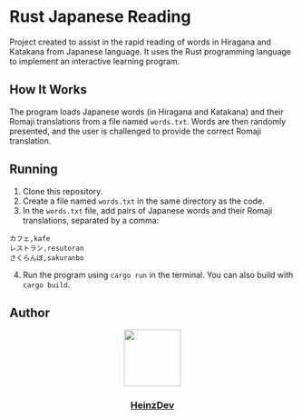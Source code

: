 # Rust Japanese Reading

Project created to assist in the rapid reading of words in Hiragana and Katakana from Japanese language. It uses the Rust programming language to implement an interactive learning program.

## How It Works

The program loads Japanese words (in Hiragana and Katakana) and their Romaji translations from a file named `words.txt`. Words are then randomly presented, and the user is challenged to provide the correct Romaji translation.

## Running

1. Clone this repository.
2. Create a file named `words.txt` in the same directory as the code.
3. In the `words.txt` file, add pairs of Japanese words and their Romaji translations, separated by a comma:

```
カフェ,kafe
レストラン,resutoran
さくらんぼ,sakuranbo
```

4. Run the program using `cargo run` in the terminal. You can also build with `cargo build`.

## Author

<div id="header" align="center">
  <a href="https://github.com/HeinzDev/">
    <img src="https://i.imgur.com/RtsYtRt.png" width="100"/>
  </a>
  <a href="https://github.com/HeinzDev/">
    <h3>HeinzDev</h3>  
  </a>
</div>
